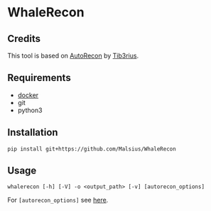 # WhaleRecon

## Credits

This tool is based on [AutoRecon](https://github.com/Tib3rius/AutoRecon) by [Tib3rius](https://twitter.com/0xTib3rius).

## Requirements

- [docker](https://docs.docker.com/engine/install/)
- git
- python3

## Installation

`pip install git+https://github.com/Malsius/WhaleRecon`

## Usage

`whalerecon [-h] [-V] -o <output_path> [-v] [autorecon_options]`

For `[autorecon_options]` see [here](https://github.com/Tib3rius/AutoRecon#usage).